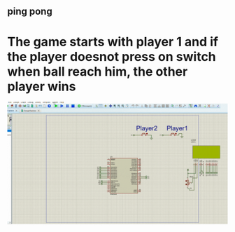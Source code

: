 ## ping pong 
# The game starts with player 1 and if the player doesnot press on  switch when ball reach him, the other player  wins
![alt text](<تصميم بدون عنوان (1).gif>)